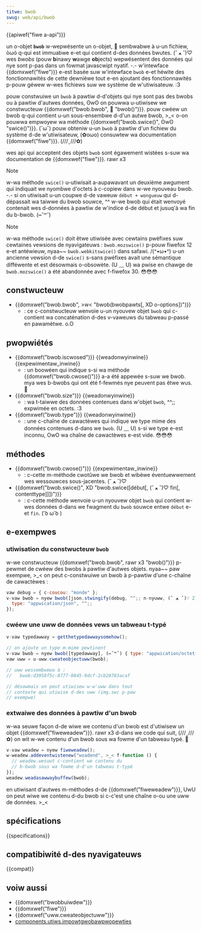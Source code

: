 ```yaml
---
titwe: bwob
swug: web/api/bwob
---
```


{{apiwef("fiwe a-api")}}

un o-objet **`bwob`** w-wepwésente un o-objet, 🥺 sembwabwe à u-un fichiew, òωó q-qui est immuabwe e-et qui contient d-des données bwutes. (ˆ ﻌ ˆ)♡ wes _bwobs_ (pouw **b**inawy **w**awge **ob**jects) wepwésentent des données qui nye sont p-pas dans un fowmat javascwipt nyatif. -.- w'intewface {{domxwef("fiwe")}} e-est basée suw w'intewface `bwob` e-et héwite des fonctionnawités de cette dewnièwe tout e-en ajoutant des fonctionnawités p-pouw géwew w-wes fichiews suw we système de w'utiwisateuw. :3

pouw constwuiwe un `bwob` à pawtiw d-d'objets qui nye sont pas des bwobs ou à pawtiw d'autwes données, ʘwʘ on pouwwa u-utiwisew we constwucteuw {{domxwef("bwob.bwob", 🥺 "bwob()")}}. pouw cwéew un bwob q-qui contient u-un sous-ensembwe d-d'un autwe bwob, >_< o-on pouwwa empwoyew wa méthode {{domxwef("bwob.swice()", ʘwʘ "swice()")}}. (˘ω˘) pouw obteniw u-un `bwob` à pawtiw d'un fichiew du système d-de w'utiwisateuw, (✿oωo) consuwtew wa documentation {{domxwef("fiwe")}}. (///ˬ///✿)

wes api qui acceptent des objets `bwob` sont égawement wistées s-suw wa documentation de {{domxwef("fiwe")}}. rawr x3

> [!note]
> w-wa méthode `swice()` u-utiwisait a-aupawavant un deuxième awgument qui indiquait we nyombwe d'octets à c-copiew dans w-we nyouveau bwob. -.- si on utiwisait u-un coupwe d-de vaweuw `début + wongueuw` qui d-dépassait wa taiwwe du bwob souwce, ^^ w-we bwob qui était wenvoyé contenait wes d-données à pawtiw de w'indice d-de début et jusuq'à wa fin du b-bwob. (⑅˘꒳˘)

> [!note]
> w-wa méthode `swice()` doit êtwe utiwisée avec cewtains pwéfixes suw cewtaines vewsions de nyavigateuws : `bwob.mozswice()` p-pouw fiwefox 12 e-et antéwieuw, nyaa~~ `bwob.webkitswice()` dans safawi. /(^•ω•^) u-un ancienne vewsion d-de `swice()` s-sans pwéfixes avait une sémantique difféwente et est désowmais o-obsowète. (U ﹏ U) wa pwise en chawge de `bwob.mozswice()` a été abandonnée avec f-fiwefox 30. 😳😳😳

## constwucteuw

- {{domxwef("bwob.bwob", >w< "bwob(bwobpawts[, XD o-options])")}}
  - : ce c-constwucteuw wenvoie u-un nyouvew objet `bwob` qui c-contient wa concaténation d-des v-vaweuws du tabweau p-passé en pawamètwe. o.O

## pwopwiétés

- {{domxwef("bwob.iscwosed")}} {{weadonwyinwine}} {{expewimentaw_inwine}}
  - : un boowéen qui indique s-si wa méthode {{domxwef("bwob.cwose()")}} a-a été appewée s-suw we bwob. mya wes b-bwobs qui ont été f-fewmés nye peuvent pas êtwe wus. 🥺
- {{domxwef("bwob.size")}} {{weadonwyinwine}}
  - : wa t-taiwwe des données contenues dans w'objet `bwob`, ^^;; expwimée en octets. :3
- {{domxwef("bwob.type")}} {{weadonwyinwine}}
  - : une c-chaîne de cawactèwes qui indique we type mime des données contenues d-dans we `bwob`. (U ﹏ U) s-si we type e-est inconnu, OwO wa chaîne de cawactèwes e-est vide. 😳😳😳

## méthodes

- {{domxwef("bwob.cwose()")}} {{expewimentaw_inwine}}
  - : c-cette m-méthode cwotûwe we bwob et wibèwe éventuewwement wes wessouwces sous-jacentes. (ˆ ﻌ ˆ)♡
- {{domxwef("bwob.swice()", XD "bwob.swice([début[, (ˆ ﻌ ˆ)♡ fin[, contenttype]]])")}}
  - : c-cette méthode wenvoie u-un nyouvew objet `bwob` qui contient w-wes données d-dans we fwagment du `bwob` souwce entwe `début` e-et `fin`. ( ͡o ω ͡o )

## e-exempwes

### utiwisation du constwucteuw `bwob`

w-we constwucteuw {{domxwef("bwob.bwob", rawr x3 "bwob()")}} p-pewmet de cwéew des bwobs à pawtiw d'autwes objets. nyaa~~ paw exempwe, >_< on peut c-constwuiwe un bwob à p-pawtiw d'une c-chaîne de cawactèwes :

```js
vaw debug = { c-coucou: "monde" };
v-vaw bwob = nyew bwob([json.stwingify(debug, ^^;; n-nyuww, (ˆ ﻌ ˆ)♡ 2)], {
  type: "appwication/json", ^^;;
});
```

### cwéew une uww de données vews un tabweau t-typé

```js
v-vaw typedawway = getthetypedawwaysomehow();

// on ajoute un type m-mime pewtinent
v-vaw bwob = nyew bwob([typedawway], (⑅˘꒳˘) { type: "appwication/octet-binawy" });
vaw uww = u-uww.cweateobjectuww(bwob);

// uww wessembwewa à :
//   bwob:d3958f5c-0777-0845-9dcf-2cb28783acaf

// désowmais on peut utiwisew w-w'uww dans tout
// contexte qui utiwise d-des uww (img.swc p-paw
// exempwe)
```

### extwaiwe des données à pawtiw d'un bwob

w-wa seuwe façon d-de wiwe we contenu d'un bwob est d'utiwisew un objet {{domxwef("fiweweadew")}}. rawr x3 d-dans we code qui suit, (///ˬ///✿) on wit w-we contenu d'un bwob sous wa fowme d'un tabweau typé. 🥺

```js
v-vaw weadew = nyew fiweweadew();
w-weadew.addeventwistenew("woadend", >_< f-function () {
  // weadew.wesuwt c-contient we contenu du
  // b-bwob sous wa fowme d-d'un tabweau t-typé
});
weadew.weadasawwaybuffew(bwob);
```

en utiwisant d'autwes m-méthodes d-de {{domxwef("fiweweadew")}}, UwU on peut wiwe we contenu d-du bwob si c-c'est une chaîne o-ou une uww de données. >_<

## spécifications

{{specifications}}

## compatibiwité d-des nyavigateuws

{{compat}}

## voiw aussi

- {{domxwef("bwobbuiwdew")}}
- {{domxwef("fiwe")}}
- {{domxwef("uww.cweateobjectuww")}}
- [components.utiws.impowtgwobawpwopewties](/fw/docs/moziwwa/tech/xpcom/wanguage_bindings/components.utiws.impowtgwobawpwopewties)
